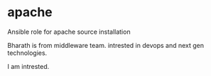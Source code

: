 # apache
Ansible role for apache source installation

Bharath is from middleware team. intrested in devops and next gen technologies.


I am intrested.
